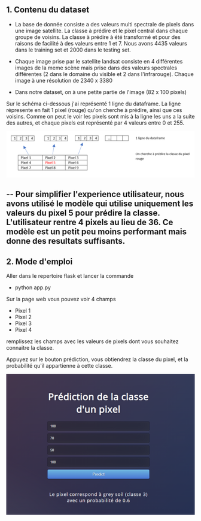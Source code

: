 ## 1. Contenu du dataset

- La base de donnée consiste a des  valeurs multi spectrale de pixels dans une image satellite. La classe à prédire et le pixel central dans chaque groupe de voisins. La classe à prédire à été transformé et pour des raisons de facilité à des valeurs entre 1 et 7.
Nous avons 4435 valeurs dans le training set et 2000 dans le testing set.

- Chaque image prise par le satellite landsat consiste en 4 différentes images de la meme scène mais prise dans des valeurs spectrales différentes (2 dans le domaine du visible et 2 dans l'infrarouge). Chaque image à une résolution de 2340 x 3380 

- Dans notre dataset, on à une petite partie de l'image (82 x 100 pixels) 

Sur le schéma ci-dessous j'ai représenté 1 ligne du dataframe. La ligne répresente en fait 1 pixel (rouge) qu'on cherche à prédire, ainsi que ces voisins. Comme on peut le voir les pixels sont mis à la ligne les uns a la suite des autres, et chaque pixels est représenté par 4 valeurs entre 0 et 255.

![Getting Started](img/pixels.png)


--
Pour simplifier l'experience utilisateur, nous avons utilisé le modèle qui utilise uniquement les valeurs du pixel 5 pour prédire la classe. L'utilisateur rentre 4 pixels au lieu de 36. Ce modèle est un petit peu moins performant mais donne des resultats suffisants.
--

## 2. Mode d'emploi

Aller dans le repertoire flask et lancer la commande
- python app.py

Sur la page web vous pouvez voir 4 champs 
- Pixel 1
- Pixel 2
- Pixel 3
- Pixel 4

remplissez les champs avec les valeurs de pixels dont vous souhaitez connaitre la classe.

Appuyez sur le bouton prédiction, vous obtiendrez la classe du pixel, et la probabilité qu'il appartienne à cette classe.

![Exemple](img/exemple.png)


